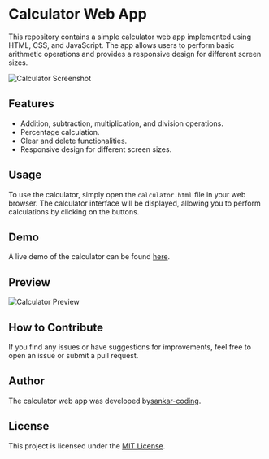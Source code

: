 # Calculator Web App

This repository contains a simple calculator web app implemented using HTML, CSS, and JavaScript. The app allows users to perform basic arithmetic operations and provides a responsive design for different screen sizes.

![Calculator Screenshot](https://i.ibb.co/RD6LFtW/Screenshot-20230623-113644.jpg)

## Features

- Addition, subtraction, multiplication, and division operations.
- Percentage calculation.
- Clear and delete functionalities.
- Responsive design for different screen sizes.

## Usage

To use the calculator, simply open the `calculator.html` file in your web browser. The calculator interface will be displayed, allowing you to perform calculations by clicking on the buttons.

## Demo

A live demo of the calculator can be found [here](https://sankar-coder.w3spaces.com/websites/calculator.html).

## Preview

![Calculator Preview](https://i.ibb.co/RD6LFtW/Screenshot-20230623-113644.jpg)

## How to Contribute

If you find any issues or have suggestions for improvements, feel free to open an issue or submit a pull request.

## Author

The calculator web app was developed by[sankar-coding](https://github.com/sankar-coding).

## License

This project is licensed under the [MIT License](LICENSE).
